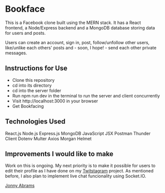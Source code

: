 # Bookface

This is a Facebook clone built using the MERN stack. It has a React frontend, a Node/Express backend and a MongoDB database storing data for users and posts.

Users can create an account, sign in, post, follow/unfollow other users, like/unlike each others' posts and - soon, I hope! - send each other private messages.

## Instructions for Use

* Clone this repository
* cd into its directory
* cd into the server folder
* Run npm run dev in the terminal to run the server and client concurrently
* Visit http://localhost:3000 in your browser
* Get Bookfacing

## Technologies Used

React.js
Node.js
Express.js
MongoDB
JavaScript
JSX
Postman
Thunder Client
Dotenv
Multer
Axios
Morgan
Helmet

## Improvements I would like to make

Work on this is ongoing. My next priority is to make it possible for users to edit their profile as I have done on my [Twitstagram](https://github.com/jonnyabrams/twitstagram) project. As mentioned before, I also plan to implement live chat funcionality using Socket.IO.

[Jonny Abrams](https://github.com/jonnyabrams)
